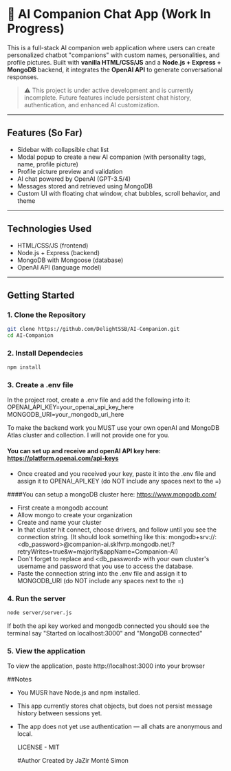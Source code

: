 # 💬 AI Companion Chat App (Work In Progress)

This is a full-stack AI companion web application where users can create personalized chatbot "companions" with custom names, personalities, and profile pictures. Built with **vanilla HTML/CSS/JS** and a **Node.js + Express + MongoDB** backend, it integrates the **OpenAI API** to generate conversational responses.

> ⚠️ This project is under active development and is currently incomplete. Future features include persistent chat history, authentication, and enhanced AI customization.

---

## Features (So Far)
- Sidebar with collapsible chat list
- Modal popup to create a new AI companion (with personality tags, name, profile picture)
- Profile picture preview and validation
- AI chat powered by OpenAI (GPT-3.5/4)
- Messages stored and retrieved using MongoDB
- Custom UI with floating chat window, chat bubbles, scroll behavior, and theme

---

## Technologies Used
- HTML/CSS/JS (frontend)
- Node.js + Express (backend)
- MongoDB with Mongoose (database)
- OpenAI API (language model)

---

## Getting Started

### 1. Clone the Repository
```bash
git clone https://github.com/DelightSSB/AI-Companion.git
cd AI-Companion
```

### 2. Install Dependecies
```bash
npm install
```

### 3. Create a .env file
In the project root, create a .env file and add the following into it:
OPENAI_API_KEY=your_openai_api_key_here
MONGODB_URI=your_mongodb_uri_here

To make the backend work you MUST use your own openAI and MongoDB Atlas cluster and collection. I will not provide one for you.
#### You can set up and receive and openAI API key here: https://platform.openai.com/api-keys
- Once created and you received your key, paste it into the .env file and assign it to OPENAI_API_KEY (do NOT include any spaces next to the =)

####You can setup a mongoDB cluster here: https://www.mongodb.com/
- First create a mongodb account
- Allow mongo to create your organization
- Create and name your cluster
- In that cluster hit connect, choose drivers, and follow until you see the connection string. (It should look something like this: mongodb+srv://<username>:<db_password>@companion-ai.sklfvrp.mongodb.net/?retryWrites=true&w=majority&appName=Companion-AI)
- Don't forget to replace <username> and <db_password> with your own cluster's username and password that you use to access the database.
- Paste the connection string into the .env file and assign it to MONGODB_URI (do NOT include any spaces next to the =)

  
### 4. Run the server
```bash
node server/server.js
```
If both the api key worked and mongodb connected you should see the terminal say "Started on localhost:3000" and "MongoDB connected"

### 5. View the application
To view the application, paste http://localhost:3000 into your browser

##Notes
- You MUSR have Node.js and npm installed.
- This app currently stores chat objects, but does not persist message history between sessions yet.
- The app does not yet use authentication — all chats are anonymous and local.

  LICENSE - MIT

  #Author
  Created by JaZir Monté Simon

